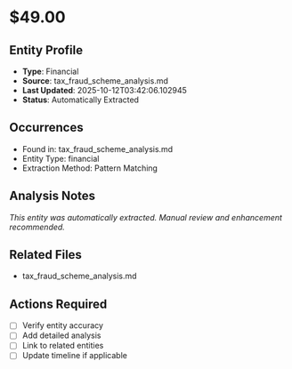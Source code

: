 # $49.00

## Entity Profile
- **Type**: Financial
- **Source**: tax_fraud_scheme_analysis.md
- **Last Updated**: 2025-10-12T03:42:06.102945
- **Status**: Automatically Extracted

## Occurrences
- Found in: tax_fraud_scheme_analysis.md
- Entity Type: financial
- Extraction Method: Pattern Matching

## Analysis Notes
*This entity was automatically extracted. Manual review and enhancement recommended.*

## Related Files
- tax_fraud_scheme_analysis.md

## Actions Required
- [ ] Verify entity accuracy
- [ ] Add detailed analysis
- [ ] Link to related entities
- [ ] Update timeline if applicable
